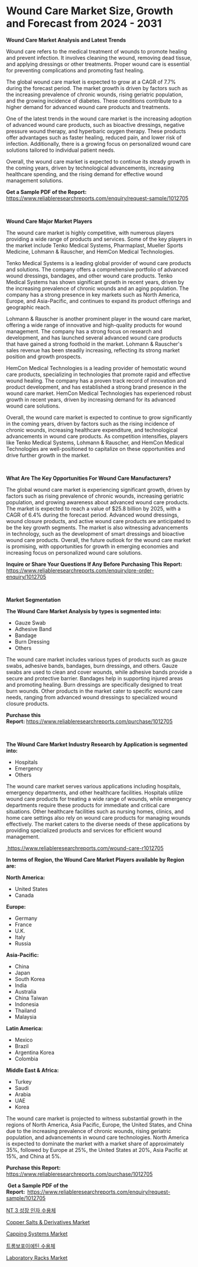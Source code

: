 <p><h1>Wound Care Market Size, Growth and Forecast from 2024 - 2031</h1></p><p><strong>Wound Care Market Analysis and Latest Trends</strong></p>
<p><p>Wound care refers to the medical treatment of wounds to promote healing and prevent infection. It involves cleaning the wound, removing dead tissue, and applying dressings or other treatments. Proper wound care is essential for preventing complications and promoting fast healing.</p><p>The global wound care market is expected to grow at a CAGR of 7.7% during the forecast period. The market growth is driven by factors such as the increasing prevalence of chronic wounds, rising geriatric population, and the growing incidence of diabetes. These conditions contribute to a higher demand for advanced wound care products and treatments.</p><p>One of the latest trends in the wound care market is the increasing adoption of advanced wound care products, such as bioactive dressings, negative pressure wound therapy, and hyperbaric oxygen therapy. These products offer advantages such as faster healing, reduced pain, and lower risk of infection. Additionally, there is a growing focus on personalized wound care solutions tailored to individual patient needs.</p><p>Overall, the wound care market is expected to continue its steady growth in the coming years, driven by technological advancements, increasing healthcare spending, and the rising demand for effective wound management solutions.</p></p>
<p><strong>Get a Sample PDF of the Report:&nbsp;</strong> <a href="https://www.reliableresearchreports.com/enquiry/request-sample/1012705">https://www.reliableresearchreports.com/enquiry/request-sample/1012705</a></p>
<p>&nbsp;</p>
<p><strong>Wound Care Major Market Players</strong></p>
<p><p>The wound care market is highly competitive, with numerous players providing a wide range of products and services. Some of the key players in the market include Tenko Medical Systems, Pharmaplast, Mueller Sports Medicine, Lohmann & Rauscher, and HemCon Medical Technologies.</p><p>Tenko Medical Systems is a leading global provider of wound care products and solutions. The company offers a comprehensive portfolio of advanced wound dressings, bandages, and other wound care products. Tenko Medical Systems has shown significant growth in recent years, driven by the increasing prevalence of chronic wounds and an aging population. The company has a strong presence in key markets such as North America, Europe, and Asia-Pacific, and continues to expand its product offerings and geographic reach.</p><p>Lohmann & Rauscher is another prominent player in the wound care market, offering a wide range of innovative and high-quality products for wound management. The company has a strong focus on research and development, and has launched several advanced wound care products that have gained a strong foothold in the market. Lohmann & Rauscher's sales revenue has been steadily increasing, reflecting its strong market position and growth prospects.</p><p>HemCon Medical Technologies is a leading provider of hemostatic wound care products, specializing in technologies that promote rapid and effective wound healing. The company has a proven track record of innovation and product development, and has established a strong brand presence in the wound care market. HemCon Medical Technologies has experienced robust growth in recent years, driven by increasing demand for its advanced wound care solutions.</p><p>Overall, the wound care market is expected to continue to grow significantly in the coming years, driven by factors such as the rising incidence of chronic wounds, increasing healthcare expenditure, and technological advancements in wound care products. As competition intensifies, players like Tenko Medical Systems, Lohmann & Rauscher, and HemCon Medical Technologies are well-positioned to capitalize on these opportunities and drive further growth in the market.</p></p>
<p>&nbsp;</p>
<p><strong>What Are The Key Opportunities For Wound Care Manufacturers?</strong></p>
<p><p>The global wound care market is experiencing significant growth, driven by factors such as rising prevalence of chronic wounds, increasing geriatric population, and growing awareness about advanced wound care products. The market is expected to reach a value of $25.8 billion by 2025, with a CAGR of 6.4% during the forecast period. Advanced wound dressings, wound closure products, and active wound care products are anticipated to be the key growth segments. The market is also witnessing advancements in technology, such as the development of smart dressings and bioactive wound care products. Overall, the future outlook for the wound care market is promising, with opportunities for growth in emerging economies and increasing focus on personalized wound care solutions.</p></p>
<p><strong>Inquire or Share Your Questions If Any Before Purchasing This Report:</strong> <a href="https://www.reliableresearchreports.com/enquiry/pre-order-enquiry/1012705">https://www.reliableresearchreports.com/enquiry/pre-order-enquiry/1012705</a></p>
<p>&nbsp;</p>
<p><strong>Market Segmentation</strong></p>
<p><strong>The Wound Care Market Analysis by types is segmented into:</strong></p>
<p><ul><li>Gauze Swab</li><li>Adhesive Band</li><li>Bandage</li><li>Burn Dressing</li><li>Others</li></ul></p>
<p><p>The wound care market includes various types of products such as gauze swabs, adhesive bands, bandages, burn dressings, and others. Gauze swabs are used to clean and cover wounds, while adhesive bands provide a secure and protective barrier. Bandages help in supporting injured areas and promoting healing. Burn dressings are specifically designed to treat burn wounds. Other products in the market cater to specific wound care needs, ranging from advanced wound dressings to specialized wound closure products.</p></p>
<p><strong>Purchase this Report:&nbsp;</strong><a href="https://www.reliableresearchreports.com/purchase/1012705">https://www.reliableresearchreports.com/purchase/1012705</a></p>
<p>&nbsp;</p>
<p><strong>The Wound Care Market Industry Research by Application is segmented into:</strong></p>
<p><ul><li>Hospitals</li><li>Emergency</li><li>Others</li></ul></p>
<p><p>The wound care market serves various applications including hospitals, emergency departments, and other healthcare facilities. Hospitals utilize wound care products for treating a wide range of wounds, while emergency departments require these products for immediate and critical care situations. Other healthcare facilities such as nursing homes, clinics, and home care settings also rely on wound care products for managing wounds effectively. The market caters to the diverse needs of these applications by providing specialized products and services for efficient wound management.</p></p>
<p><a href="https://www.reliableresearchreports.com/wound-care-r1012705">&nbsp;https://www.reliableresearchreports.com/wound-care-r1012705</a></p>
<p><strong>In terms of Region, the Wound Care Market Players available by Region are:</strong></p>
<p>
    <p> <strong> North America: </strong>
        <ul>
            <li>United States</li>
            <li>Canada</li>
        </ul>
        </p> 
    <p> <strong> Europe: </strong>
        <ul>
            <li>Germany</li>
            <li>France</li>
            <li>U.K.</li>
            <li>Italy</li>
            <li>Russia</li>
        </ul>
        </p> 
    <p> <strong> Asia-Pacific: </strong>
        <ul>
            <li>China</li>
            <li>Japan</li>
            <li>South Korea</li>
            <li>India</li>
            <li>Australia</li>
            <li>China Taiwan</li>
            <li>Indonesia</li>
            <li>Thailand</li>
            <li>Malaysia</li>
        </ul>
        </p> 
    <p> <strong> Latin America: </strong>
        <ul>
            <li>Mexico</li>
            <li>Brazil</li>
            <li>Argentina Korea</li>
            <li>Colombia</li>
        </ul>
        </p> 
    <p> <strong> Middle East & Africa: </strong>
        <ul>
            <li>Turkey</li>
            <li>Saudi</li>
            <li>Arabia</li>
            <li>UAE</li>
            <li>Korea</li>
        </ul>
    </p>
    </p>
<p><p>The wound care market is projected to witness substantial growth in the regions of North America, Asia Pacific, Europe, the United States, and China due to the increasing prevalence of chronic wounds, rising geriatric population, and advancements in wound care technologies. North America is expected to dominate the market with a market share of approximately 35%, followed by Europe at 25%, the United States at 20%, Asia Pacific at 15%, and China at 5%.</p></p>
<p><strong>Purchase this Report: </strong><a href="https://www.reliableresearchreports.com/purchase/1012705">https://www.reliableresearchreports.com/purchase/1012705</a></p>
<p>&nbsp;<strong>Get a Sample PDF of the Report:&nbsp;&nbsp;</strong><a href="https://www.reliableresearchreports.com/enquiry/request-sample/1012705">https://www.reliableresearchreports.com/enquiry/request-sample/1012705</a></p>
<p><strong></strong></p>
<p><p><a href="https://github.com/royErdmtyan906778/Market-Research-Report-List-1/blob/main/961873949269.md">NT 3 성장 인자 수용체</a></p><p><a href="https://issuu.com/reportprime-2/docs/copper-salts-derivatives-market-size-2030.pptx">Copper Salts & Derivatives Market</a></p><p><a href="https://github.com/wusalecollins540tpqoz/Market-Research-Report-List-2/blob/main/capping-systems-market.md">Capping Systems Market</a></p><p><a href="https://github.com/valroy852/Market-Research-Report-List-1/blob/main/625918049270.md">트롬보포이에틴 수용체</a></p><p><a href="https://github.com/kathiaseamanalvaradovlprc2h/Market-Research-Report-List-2/blob/main/laboratory-racks-market.md">Laboratory Racks Market</a></p></p>